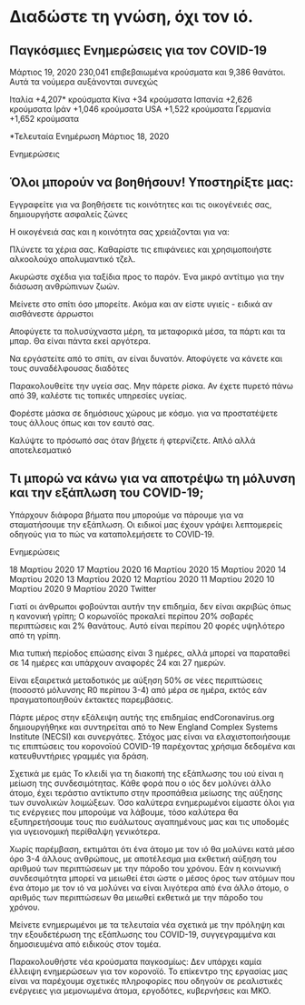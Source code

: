 # Διαδώστε τη γνώση, όχι τον ιό.


## Παγκόσμιες Ενημερώσεις για τον COVID-19 

Μάρτιος 19, 2020 230,041 επιβεβαιωμένα κρούσματα και 9,386 θανάτοι. Αυτά τα νούμερα αυξάνονται συνεχώς

Ιταλία +4,207* κρούσματα Κίνα +34 κρούμσατα Ισπανία +2,626 κρούμσατα Ιράν +1,046 κρούμσατα USA +1,522 κρούμσατα Γερμανία +1,652 κρούμσατα

*Τελευταία Ενημέρωση Μάρτιος 18, 2020

Ενημερώσεις



## Όλοι μπορούν να βοηθήσουν! Υποστηρίξτε μας:

Εγγραφείτε για να βοηθήσετε τις κοινότητες και τις οικογένειές σας, δημιουργήστε ασφαλείς ζώνες

Η οικογένειά σας και η κοινότητα σας χρειάζονται για να: 

Πλύνετε τα χέρια σας. Καθαρίστε τις επιφάνειες και χρησιμοποιήστε αλκοολούχο απολυμαντικό τζελ.

Ακυρώστε σχέδια για ταξίδια προς το παρόν. Ένα μικρό αντίτιμο για την διάσωση ανθρώπινων ζωών.

Μείνετε στο σπίτι όσο μπορείτε. Ακόμα και αν είστε υγιείς - ειδικά αν αισθάνεστε άρρωστοι

Αποφύγετε τα πολυσύχναστα μέρη, τα μεταφορικά μέσα, τα πάρτι και τα μπαρ. Θα είναι πάντα εκεί αργότερα.

Να εργάστείτε από το σπίτι, αν είναι δυνατόν. Αποφύγετε να κάνετε και τους συναδέλφουσας διαδότες


Παρακολουθείτε την υγεία σας. Μην πάρετε ρίσκα. Αν έχετε πυρετό πάνω από 39, καλέστε τις τοπικές υπηρεσίες υγείας.


Φορέστε μάσκα σε δημόσιους χώρους με κόσμο. για να προστατέψετε τους άλλους όπως και τον εαυτό σας.

Καλύψτε το πρόσωπό σας όταν βήχετε ή φτερνίζετε. Απλό αλλά αποτελεσματικό


## Τι μπορώ να κάνω για να αποτρέψω τη μόλυνση και την εξάπλωση του COVID-19; 
Υπάρχουν διάφορα βήματα που μπορούμε να πάρουμε για να σταματήσουμε την εξάπλωση. 
Οι ειδικοί μας έχουν γράψει λεπτομερείς οδηγούς για το πώς να καταπολεμήσετε το COVID-19.




Ενημερώσεις

18 Μαρτίου 2020 17 Μαρτίου 2020 16 Μαρτίου 2020 15 Μαρτίου 2020 14 Μαρτίου 2020 13 Μαρτίου 2020 12 Μαρτίου 2020 11 Μαρτίου 2020 10 Μαρτίου 2020 9 Μαρτίου 2020 Twitter

Γιατί οι άνθρωποι φοβούνται αυτήν την επιδημία, δεν είναι ακριβώς όπως η κανονική γρίπη; Ο κορωνοϊός προκαλεί περίπου 
20% σοβαρές περιπτώσεις και 2% θανάτους. Αυτό είναι περίπου 20 φορές υψηλότερο από τη γρίπη.

Μια τυπική περίοδος επώασης είναι 3 ημέρες, αλλά μπορεί να παραταθεί σε 14 ημέρες και υπάρχουν αναφορές 24 και 27 ημερών.

Είναι εξαιρετικά μεταδοτικός με αύξηση 50% σε νέες περιπτώσεις (ποσοστό μόλυνσης R0 περίπου 3-4) από μέρα σε ημέρα,
εκτός εάν πραγματοποιηθούν έκτακτες παρεμβάσεις.

Πάρτε μέρος στην εξάλειψη αυτής της επιδημίας endCoronavirus.org δημιουργήθηκε και συντηρείται
από το New England Complex Systems Institute (NECSI) και συνεργάτες. Στόχος μας είναι να ελαχιστοποιήσουμε τις επιπτώσεις του
κορονοϊού COVID-19 παρέχοντας χρήσιμα δεδομένα και κατευθυντήριες γραμμές για δράση.

Σχετικά με εμάς Το κλειδί για τη διακοπή της εξάπλωσης του ιού είναι η μείωση της συνδεσιμότητας.
Κάθε φορά που ο ιός δεν μολύνει άλλο άτομο, έχει τεράστιο αντίκτυπο στην προσπάθεια μείωσης της αύξησης των συνολικών λοιμώξεων.
Όσο καλύτερα ενημερωμένοι είμαστε όλοι για τις ενέργειες που μπορούμε να λάβουμε, τόσο καλύτερα θα εξυπηρετήσουμε τους 
πιο ευάλωτους αγαπημένους μας και τις υποδομές για υγειονομική περίθαλψη γενικότερα.

Χωρίς παρέμβαση, εκτιμάται ότι ένα άτομο με τον ιό θα μολύνει κατά μέσο όρο 3-4 άλλους ανθρώπους, με αποτέλεσμα μια 
εκθετική αύξηση του αριθμού των περιπτώσεων με την πάροδο του χρόνου. 
Εάν η κοινωνική συνδεσιμότητα μπορεί να μειωθεί έτσι ώστε ο μέσος όρος των ατόμων που ένα άτομο με τον ιό να 
μολύνει να είναι λιγότερα από ένα άλλο άτομο, ο αριθμός των περιπτώσεων θα μειωθεί εκθετικά με την πάροδο του χρόνου.

Μείνετε ενημερωμένοι με τα τελευταία νέα σχετικά με την πρόληψη και την εξουδετέρωση της εξάπλωσης του COVID-19, 
συγγεγραμμένα και δημοσιευμένα από ειδικούς στον τομέα.

Παρακολουθήστε νέα κρούσματα παγκοσμίως: Δεν υπάρχει καμία έλλειψη ενημερώσεων
για τον κορονοϊό. Το επίκεντρο της εργασίας μας είναι να παρέχουμε σχετικές πληροφορίες που οδηγούν σε 
ρεαλιστικές ενέργειες για μεμονωμένα άτομα, εργοδότες, κυβερνήσεις και ΜΚΟ.
